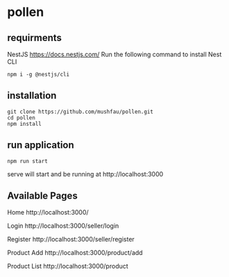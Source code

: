 # pollen

## requirments
NestJS https://docs.nestjs.com/
Run the following command to install Nest CLI 
```
npm i -g @nestjs/cli
```

## installation
```
git clone https://github.com/mushfau/pollen.git
cd pollen
npm install
```

## run application
```
npm run start
```

serve will start and be running at http://localhost:3000


## Available Pages

Home      http://localhost:3000/

Login     http://localhost:3000/seller/login

Register  http://localhost:3000/seller/register

Product Add   http://localhost:3000/product/add

Product List  http://localhost:3000/product


